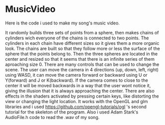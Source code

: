 # MusicVideo
Here is the code i used to make my song's music video.

It randomly builds three sets of points from a sphere, then makes chains of cylinders wich everyone of the chains is connected to two points.
The cylinders in each chain have different sizes so it gives them a more organic look. 
The chains are built so that they follow more or less the surface of the sphere that the points belong to.
Then the three spheres are located in the center and resized so that it seems that there is an infinite series of them aproaching size 0.
There are many controls that can be used to change the scene.
The user can move the camera in 4 directions (up, down, left, right) using WASD, it can move the camera forward or backward using U or Y(forward) and J or K(backward).
If the camera comes to close to the center it will be moved backwards in a way that the user wont notice it, giving the illusion that it is always approaching the center.
There are also effects in the shaders activated by pressing certain keys, like distorting the view or changing the light location.
It works with the OpenGL and glm libraries and i used https://github.com/opengl-tutorials/ogl 's second tutorial for the skeleton of the program.
Also i used Adam Stark's AudioFile.h code to read the .wav of my song.
